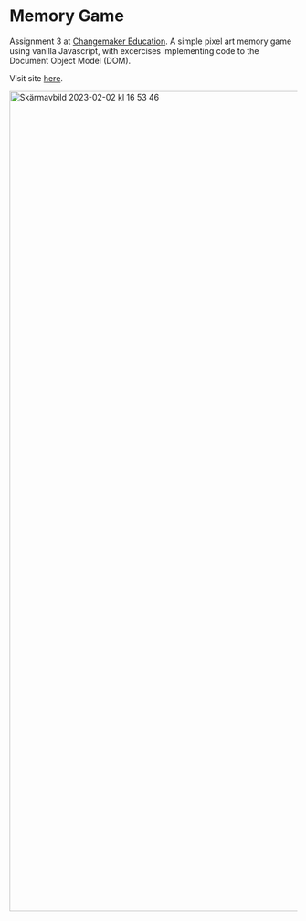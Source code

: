 # Memory Game
Assignment 3 at [Changemaker Education](https://cmeducations.se/utbildningar/program/frontend-app-developer). A simple pixel art memory game using vanilla Javascript, with excercises implementing code to the Document Object Model (DOM).

Visit site [here](https://jennynguyenoberg.github.io/memory-game/).

<img width="1436" alt="Skärmavbild 2023-02-02 kl  16 53 46" src="https://user-images.githubusercontent.com/116844306/216374537-5d69eca2-0293-46ab-9efe-3f8a35b47093.png">
